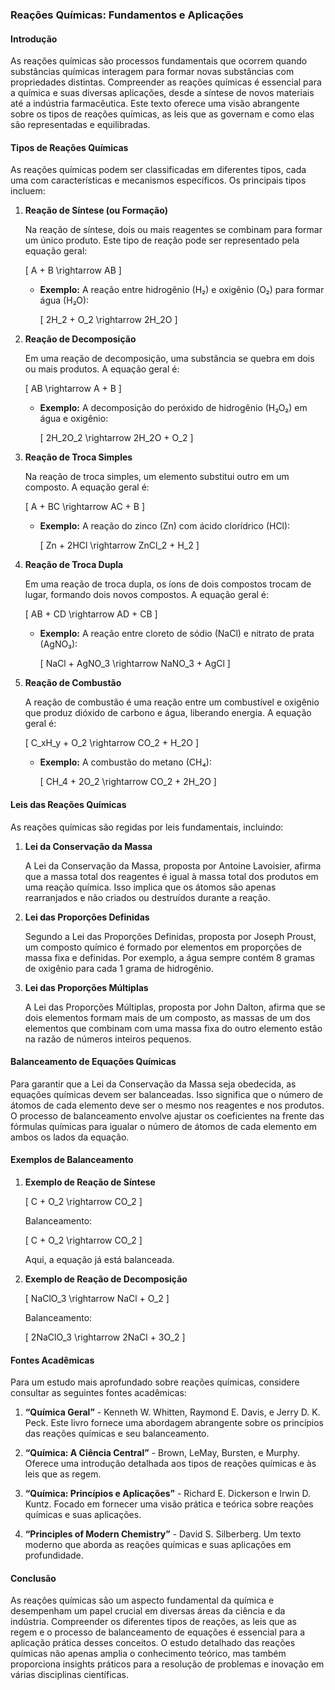 ### Reações Químicas: Fundamentos e Aplicações

#### Introdução

As reações químicas são processos fundamentais que ocorrem quando substâncias químicas interagem para formar novas substâncias com propriedades distintas. Compreender as reações químicas é essencial para a química e suas diversas aplicações, desde a síntese de novos materiais até a indústria farmacêutica. Este texto oferece uma visão abrangente sobre os tipos de reações químicas, as leis que as governam e como elas são representadas e equilibradas.

#### Tipos de Reações Químicas

As reações químicas podem ser classificadas em diferentes tipos, cada uma com características e mecanismos específicos. Os principais tipos incluem:

1. **Reação de Síntese (ou Formação)**
   
   Na reação de síntese, dois ou mais reagentes se combinam para formar um único produto. Este tipo de reação pode ser representado pela equação geral:

   \[ A + B \rightarrow AB \]

   - **Exemplo:** A reação entre hidrogênio (H₂) e oxigênio (O₂) para formar água (H₂O):
   
     \[ 2H_2 + O_2 \rightarrow 2H_2O \]

2. **Reação de Decomposição**

   Em uma reação de decomposição, uma substância se quebra em dois ou mais produtos. A equação geral é:

   \[ AB \rightarrow A + B \]

   - **Exemplo:** A decomposição do peróxido de hidrogênio (H₂O₂) em água e oxigênio:

     \[ 2H_2O_2 \rightarrow 2H_2O + O_2 \]

3. **Reação de Troca Simples**

   Na reação de troca simples, um elemento substitui outro em um composto. A equação geral é:

   \[ A + BC \rightarrow AC + B \]

   - **Exemplo:** A reação do zinco (Zn) com ácido clorídrico (HCl):

     \[ Zn + 2HCl \rightarrow ZnCl_2 + H_2 \]

4. **Reação de Troca Dupla**

   Em uma reação de troca dupla, os íons de dois compostos trocam de lugar, formando dois novos compostos. A equação geral é:

   \[ AB + CD \rightarrow AD + CB \]

   - **Exemplo:** A reação entre cloreto de sódio (NaCl) e nitrato de prata (AgNO₃):

     \[ NaCl + AgNO_3 \rightarrow NaNO_3 + AgCl \]

5. **Reação de Combustão**

   A reação de combustão é uma reação entre um combustível e oxigênio que produz dióxido de carbono e água, liberando energia. A equação geral é:

   \[ C_xH_y + O_2 \rightarrow CO_2 + H_2O \]

   - **Exemplo:** A combustão do metano (CH₄):

     \[ CH_4 + 2O_2 \rightarrow CO_2 + 2H_2O \]

#### Leis das Reações Químicas

As reações químicas são regidas por leis fundamentais, incluindo:

1. **Lei da Conservação da Massa**

   A Lei da Conservação da Massa, proposta por Antoine Lavoisier, afirma que a massa total dos reagentes é igual à massa total dos produtos em uma reação química. Isso implica que os átomos são apenas rearranjados e não criados ou destruídos durante a reação.

2. **Lei das Proporções Definidas**

   Segundo a Lei das Proporções Definidas, proposta por Joseph Proust, um composto químico é formado por elementos em proporções de massa fixa e definidas. Por exemplo, a água sempre contém 8 gramas de oxigênio para cada 1 grama de hidrogênio.

3. **Lei das Proporções Múltiplas**

   A Lei das Proporções Múltiplas, proposta por John Dalton, afirma que se dois elementos formam mais de um composto, as massas de um dos elementos que combinam com uma massa fixa do outro elemento estão na razão de números inteiros pequenos.

#### Balanceamento de Equações Químicas

Para garantir que a Lei da Conservação da Massa seja obedecida, as equações químicas devem ser balanceadas. Isso significa que o número de átomos de cada elemento deve ser o mesmo nos reagentes e nos produtos. O processo de balanceamento envolve ajustar os coeficientes na frente das fórmulas químicas para igualar o número de átomos de cada elemento em ambos os lados da equação.

#### Exemplos de Balanceamento

1. **Exemplo de Reação de Síntese**

   \[ C + O_2 \rightarrow CO_2 \]

   Balanceamento:

   \[ C + O_2 \rightarrow CO_2 \]

   Aqui, a equação já está balanceada.

2. **Exemplo de Reação de Decomposição**

   \[ NaClO_3 \rightarrow NaCl + O_2 \]

   Balanceamento:

   \[ 2NaClO_3 \rightarrow 2NaCl + 3O_2 \]

#### Fontes Acadêmicas

Para um estudo mais aprofundado sobre reações químicas, considere consultar as seguintes fontes acadêmicas:

1. **“Química Geral”** - Kenneth W. Whitten, Raymond E. Davis, e Jerry D. K. Peck. Este livro fornece uma abordagem abrangente sobre os princípios das reações químicas e seu balanceamento.

2. **“Química: A Ciência Central”** - Brown, LeMay, Bursten, e Murphy. Oferece uma introdução detalhada aos tipos de reações químicas e às leis que as regem.

3. **“Química: Princípios e Aplicações”** - Richard E. Dickerson e Irwin D. Kuntz. Focado em fornecer uma visão prática e teórica sobre reações químicas e suas aplicações.

4. **“Principles of Modern Chemistry”** - David S. Silberberg. Um texto moderno que aborda as reações químicas e suas aplicações em profundidade.

#### Conclusão

As reações químicas são um aspecto fundamental da química e desempenham um papel crucial em diversas áreas da ciência e da indústria. Compreender os diferentes tipos de reações, as leis que as regem e o processo de balanceamento de equações é essencial para a aplicação prática desses conceitos. O estudo detalhado das reações químicas não apenas amplia o conhecimento teórico, mas também proporciona insights práticos para a resolução de problemas e inovação em várias disciplinas científicas.